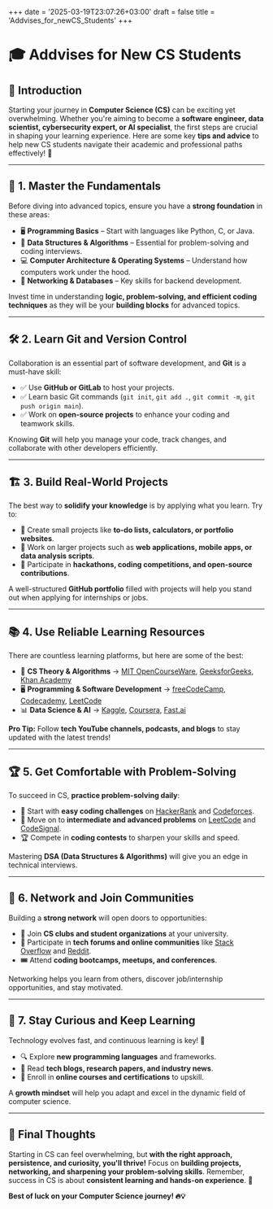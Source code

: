 +++
date = '2025-03-19T23:07:26+03:00'
draft = false
title = 'Addvises_for_newCS_Students'
+++

# 🎓 Addvises for New CS Students

## 🌟 Introduction
Starting your journey in **Computer Science (CS)** can be exciting yet overwhelming. Whether you're aiming to become a **software engineer, data scientist, cybersecurity expert, or AI specialist**, the first steps are crucial in shaping your learning experience. Here are some key **tips and advice** to help new CS students navigate their academic and professional paths effectively! 🚀

---

## 📌 1. Master the Fundamentals
Before diving into advanced topics, ensure you have a **strong foundation** in these areas:
- 🖥️ **Programming Basics** – Start with languages like Python, C, or Java.
- 🔢 **Data Structures & Algorithms** – Essential for problem-solving and coding interviews.
- 💻 **Computer Architecture & Operating Systems** – Understand how computers work under the hood.
- 🔗 **Networking & Databases** – Key skills for backend development.

Invest time in understanding **logic, problem-solving, and efficient coding techniques** as they will be your **building blocks** for advanced topics. 

---

## 🛠️ 2. Learn Git and Version Control
Collaboration is an essential part of software development, and **Git** is a must-have skill:
- ✅ Use **GitHub or GitLab** to host your projects.
- ✅ Learn basic Git commands (`git init`, `git add .`, `git commit -m`, `git push origin main`).
- ✅ Work on **open-source projects** to enhance your coding and teamwork skills.

Knowing **Git** will help you manage your code, track changes, and collaborate with other developers efficiently. 

---

## 🏗️ 3. Build Real-World Projects
The best way to **solidify your knowledge** is by applying what you learn. Try to:
- 🔹 Create small projects like **to-do lists, calculators, or portfolio websites**.
- 🔹 Work on larger projects such as **web applications, mobile apps, or data analysis scripts**.
- 🔹 Participate in **hackathons, coding competitions, and open-source contributions**.

A well-structured **GitHub portfolio** filled with projects will help you stand out when applying for internships or jobs. 

---

## 📚 4. Use Reliable Learning Resources
There are countless learning platforms, but here are some of the best:
- 📖 **CS Theory & Algorithms** → [MIT OpenCourseWare](https://ocw.mit.edu/), [GeeksforGeeks](https://www.geeksforgeeks.org/), [Khan Academy](https://www.khanacademy.org/)
- 🖥️ **Programming & Software Development** → [freeCodeCamp](https://www.freecodecamp.org/), [Codecademy](https://www.codecademy.com/), [LeetCode](https://leetcode.com/)
- 📊 **Data Science & AI** → [Kaggle](https://www.kaggle.com/), [Coursera](https://www.coursera.org/), [Fast.ai](https://www.fast.ai/)

**Pro Tip:** Follow **tech YouTube channels, podcasts, and blogs** to stay updated with the latest trends! 

---

## 🏆 5. Get Comfortable with Problem-Solving
To succeed in CS, **practice problem-solving daily**:
- 🏅 Start with **easy coding challenges** on [HackerRank](https://www.hackerrank.com/) and [Codeforces](https://codeforces.com/).
- 🎯 Move on to **intermediate and advanced problems** on [LeetCode](https://leetcode.com/) and [CodeSignal](https://codesignal.com/).
- 🏆 Compete in **coding contests** to sharpen your skills and speed.

Mastering **DSA (Data Structures & Algorithms)** will give you an edge in technical interviews. 

---

## 🤝 6. Network and Join Communities
Building a **strong network** will open doors to opportunities:
- 🎤 Join **CS clubs and student organizations** at your university.
- 💬 Participate in **tech forums and online communities** like [Stack Overflow](https://stackoverflow.com/) and [Reddit](https://www.reddit.com/r/cscareerquestions/).
- 🎟️ Attend **coding bootcamps, meetups, and conferences**.

Networking helps you learn from others, discover job/internship opportunities, and stay motivated.

---

## 📌 7. Stay Curious and Keep Learning
Technology evolves fast, and continuous learning is key! 🚀
- 🔍 Explore **new programming languages** and frameworks.
- 📝 Read **tech blogs, research papers, and industry news**.
- 📖 Enroll in **online courses and certifications** to upskill.

A **growth mindset** will help you adapt and excel in the dynamic field of computer science. 

---

## 🎯 Final Thoughts
Starting in CS can feel overwhelming, but **with the right approach, persistence, and curiosity, you'll thrive!** Focus on **building projects, networking, and sharpening your problem-solving skills**. Remember, success in CS is about **consistent learning and hands-on experience**. 🚀

**Best of luck on your Computer Science journey! 🔥💡**
